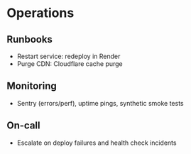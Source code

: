 # Operations

## Runbooks
- Restart service: redeploy in Render
- Purge CDN: Cloudflare cache purge

## Monitoring
- Sentry (errors/perf), uptime pings, synthetic smoke tests

## On-call
- Escalate on deploy failures and health check incidents
